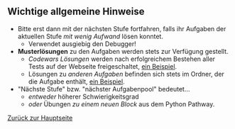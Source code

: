 ## Wichtige allgemeine Hinweise

* Bitte erst dann mit der nächsten Stufe fortfahren, falls ihr Aufgaben der aktuellen Stufe _mit wenig Aufwand_ lösen konntet.
    * Verwendet ausgiebig den Debugger!
* __Musterlösungen__ zu den Aufgaben werden stets zur Verfügung gestellt. 
    * _Codewars Lösungen_ werden nach erfolgreichem Bestehen aller Tests auf der Webseite freigeschaltet, [ein Beispiel](../img/cw_solutions.png).
    * Lösungen zu _anderen Aufgaben_ befinden sich stets im Ordner, der die Aufgabe enthält, [ein Beispiel](loesungen_verzeichnis.md).
* "Nächste Stufe" bzw. "nächster Aufgabenpool" bedeutet... 
    * _entweder_ höherer Schwierigkeitsgrad
    *  _oder_ Übungen _zu einem neuen Block_ aus dem Python Pathway.


[Zurück zur Hauptseite](../../README.md)


